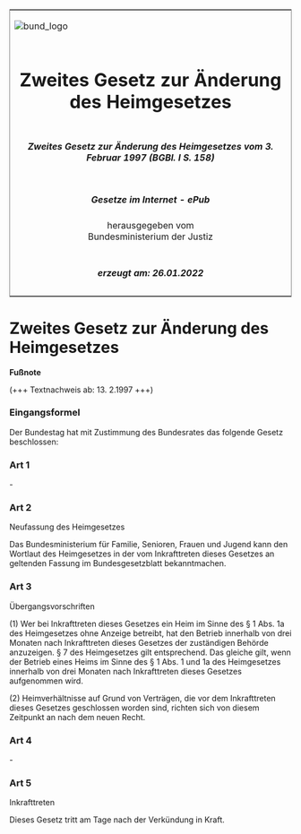 <span id="DECKBLATT.html"></span>

<table border="0" frame="border" width="100%">

<tr valign="top">

<td align="left">

![bund\_logo](BfJ_2021_Web_de_de.gif)

</td>

<td align="right">

 

</td>

</tr>

<tr align="center" valign="middle">

<td colspan="2">

# Zweites Gesetz zur Änderung des Heimgesetzes

</td>

</tr>

<tr align="center" valign="middle">

<td colspan="2">

##### Zweites Gesetz zur Änderung des Heimgesetzes vom 3. Februar 1997 (BGBl. I S. 158)

</td>

</tr>

<tr align="center" valign="middle">

<td colspan="2">

  
  

##### Gesetze im Internet - ePub  
  
herausgegeben vom  
Bundesministerium der Justiz

</td>

</tr>

<tr align="center" valign="bottom">

<td colspan="2">

  
  

##### erzeugt am: 26.01.2022

</td>

</tr>

</table>

<span id="BJNR015800997.html"></span>

# Zweites Gesetz zur Änderung des Heimgesetzes

<div>

  
**Fußnote**

<div class="jnhtml">

<div>

<div class="jurAbsatz">

(+++ Textnachweis ab: 13. 2.1997 +++)

</div>

</div>

</div>

</div>

<span id="BJNR015800997BJNE000100305.html"></span>

### Eingangsformel  

<div>

<div class="jnhtml">

<div>

<div class="jurAbsatz">

Der Bundestag hat mit Zustimmung des Bundesrates das folgende Gesetz
beschlossen:

</div>

</div>

</div>

</div>

<span id="BJNR015800997BJNE000200305.html"></span>

### Art 1  

<div>

<div class="jnhtml">

<div>

<div class="jurAbsatz">

\-

</div>

</div>

</div>

</div>

<span id="BJNR015800997BJNE000300305.html"></span>

### Art 2  
Neufassung des Heimgesetzes

<div>

<div class="jnhtml">

<div>

<div class="jurAbsatz">

Das Bundesministerium für Familie, Senioren, Frauen und Jugend kann den
Wortlaut des Heimgesetzes in der vom Inkrafttreten dieses Gesetzes an
geltenden Fassung im Bundesgesetzblatt bekanntmachen.

</div>

</div>

</div>

</div>

<span id="BJNR015800997BJNE000400305.html"></span>

### Art 3  
Übergangsvorschriften

<div>

<div class="jnhtml">

<div>

<div class="jurAbsatz">

(1) Wer bei Inkrafttreten dieses Gesetzes ein Heim im Sinne des § 1 Abs.
1a des Heimgesetzes ohne Anzeige betreibt, hat den Betrieb innerhalb von
drei Monaten nach Inkrafttreten dieses Gesetzes der zuständigen Behörde
anzuzeigen. § 7 des Heimgesetzes gilt entsprechend. Das gleiche gilt,
wenn der Betrieb eines Heims im Sinne des § 1 Abs. 1 und 1a des
Heimgesetzes innerhalb von drei Monaten nach Inkrafttreten dieses
Gesetzes aufgenommen wird.

</div>

<div class="jurAbsatz">

(2) Heimverhältnisse auf Grund von Verträgen, die vor dem Inkrafttreten
dieses Gesetzes geschlossen worden sind, richten sich von diesem
Zeitpunkt an nach dem neuen Recht.

</div>

</div>

</div>

</div>

<span id="BJNR015800997BJNE000500305.html"></span>

### Art 4  

<div>

<div class="jnhtml">

<div>

<div class="jurAbsatz">

\-

</div>

</div>

</div>

</div>

<span id="BJNR015800997BJNE000600305.html"></span>

### Art 5  
Inkrafttreten

<div>

<div class="jnhtml">

<div>

<div class="jurAbsatz">

Dieses Gesetz tritt am Tage nach der Verkündung in Kraft.

</div>

</div>

</div>

</div>
